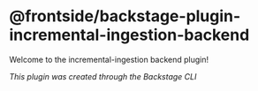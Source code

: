 # @frontside/backstage-plugin-incremental-ingestion-backend

Welcome to the incremental-ingestion backend plugin!

_This plugin was created through the Backstage CLI_
